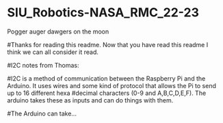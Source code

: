 # SIU_Robotics-NASA_RMC_22-23
Pogger auger dawgers on the moon

#Thanks for reading this readme. Now that you have read this readme I think we can all consider it read.

#I2C notes from Thomas:

#I2C is a method of communication between the Raspberry Pi and the Arduino. It uses wires and some kind of protocol that allows the Pi to send up to 16 different hexa
#decimal characters (0-9 and A,B,C,D,E,F). The arduino takes these as inputs and can do things with them.

#The Arduino can take...

